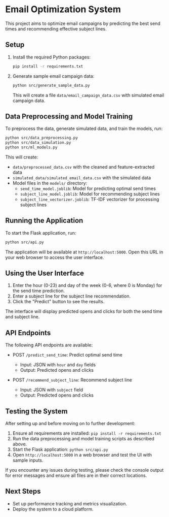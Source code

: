 # Email Optimization System

This project aims to optimize email campaigns by predicting the best send times and recommending effective subject lines.

## Setup

1. Install the required Python packages:
   ```bash
   pip install -r requirements.txt
   ```

2. Generate sample email campaign data:
   ```bash
   python src/generate_sample_data.py
   ```
   This will create a file `data/email_campaign_data.csv` with simulated email campaign data.

## Data Preprocessing and Model Training

To preprocess the data, generate simulated data, and train the models, run:

```bash
python src/data_preprocessing.py
python src/data_simulation.py
python src/ml_models.py
```

This will create:
- `data/preprocessed_data.csv` with the cleaned and feature-extracted data
- `simulated_data/simulated_email_data.csv` with the simulated data
- Model files in the `models/` directory:
  - `send_time_model.joblib`: Model for predicting optimal send times
  - `subject_line_model.joblib`: Model for recommending subject lines
  - `subject_line_vectorizer.joblib`: TF-IDF vectorizer for processing subject lines

## Running the Application

To start the Flask application, run:

```bash
python src/api.py
```

The application will be available at `http://localhost:5000`. Open this URL in your web browser to access the user interface.

## Using the User Interface

1. Enter the hour (0-23) and day of the week (0-6, where 0 is Monday) for the send time prediction.
2. Enter a subject line for the subject line recommendation.
3. Click the "Predict" button to see the results.

The interface will display predicted opens and clicks for both the send time and subject line.

## API Endpoints

The following API endpoints are available:

- POST `/predict_send_time`: Predict optimal send time
  - Input: JSON with `hour` and `day` fields
  - Output: Predicted opens and clicks

- POST `/recommend_subject_line`: Recommend subject line
  - Input: JSON with `subject` field
  - Output: Predicted opens and clicks

## Testing the System

After setting up and before moving on to further development:

1. Ensure all requirements are installed: `pip install -r requirements.txt`
2. Run the data preprocessing and model training scripts as described above.
3. Start the Flask application: `python src/api.py`
4. Open `http://localhost:5000` in a web browser and test the UI with sample inputs.

If you encounter any issues during testing, please check the console output for error messages and ensure all files are in their correct locations.

## Next Steps

- Set up performance tracking and metrics visualization.
- Deploy the system to a cloud platform.